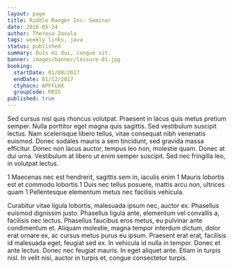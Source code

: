```yaml
---
layout: page
title: Riddle Ranger Inc. Seminar
date: 2016-05-24
author: Theresa Zavala
tags: weekly links, java
status: published
summary: Duis mi dui, congue sit.
banner: images/banner/leisure-01.jpg
booking:
  startDate: 01/08/2017
  endDate: 01/12/2017
  ctyhocn: APFFLHX
  groupCode: RRIS
published: true
---
```

Sed cursus nisl quis rhoncus volutpat. Praesent in lacus quis metus pretium semper. Nulla porttitor eget magna quis sagittis. Sed vestibulum suscipit lectus. Nam scelerisque libero tellus, vitae consequat nibh venenatis euismod. Donec sodales mauris a sem tincidunt, sed gravida massa efficitur. Donec non lacus auctor, tempus leo non, molestie quam. Donec at dui urna. Vestibulum at libero ut enim semper suscipit. Sed nec fringilla leo, in volutpat lectus.

1 Maecenas nec est hendrerit, sagittis sem in, iaculis enim
1 Mauris lobortis est et commodo lobortis
1 Duis nec tellus posuere, mattis arcu non, ultrices quam
1 Pellentesque elementum metus nec facilisis vehicula.

Curabitur vitae ligula lobortis, malesuada ipsum nec, auctor ex. Phasellus euismod dignissim justo. Phasellus ligula ante, elementum vel convallis a, facilisis nec lectus. Phasellus faucibus eros metus, eu pulvinar ante condimentum et. Aliquam molestie, magna tempor interdum dictum, dolor erat ornare ex, ac cursus metus purus eu ipsum. Praesent erat erat, facilisis id malesuada eget, feugiat sed ex. In vehicula id nulla in tempor. Donec et ante lectus. Donec nec feugiat mauris. In eget aliquet ante. Etiam in turpis nisl. In velit nisi, auctor in turpis et, congue consectetur turpis.
